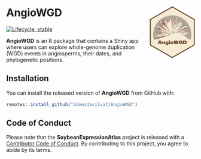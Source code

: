 
<!-- README.md is generated from README.Rmd. Please edit that file -->

# AngioWGD <img src="man/figures/logo.png" align="right" height="139" alt="" />

<!-- badges: start -->

[![Lifecycle:
stable](https://img.shields.io/badge/lifecycle-stable-green.svg)](https://lifecycle.r-lib.org/articles/stages.html#stable)
<!-- badges: end -->

**AngioWGD** is an R package that contains a Shiny app where users can
explore whole-genome duplication (WGD) events in angiosperms, their
dates, and phylogenetic positions.

## Installation

You can install the released version of **AngioWGD** from GitHub with:

``` r
remotes::install_github("almeidasilvaf/AngioWGD")
```

## Code of Conduct

Please note that the **SoybeanExpressionAtlas** project is released with
a [Contributor Code of
Conduct](https://contributor-covenant.org/version/2/0/CODE_OF_CONDUCT.html).
By contributing to this project, you agree to abide by its terms.
